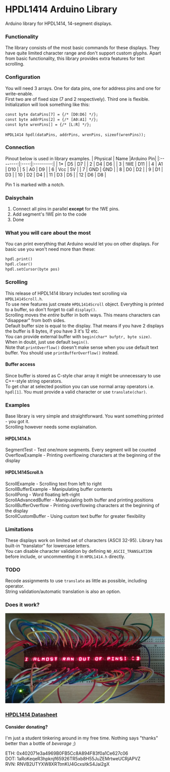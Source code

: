

# HPDL1414 Arduino Library

Arduino library for HPDL1414, 14-segment displays.

### Functionality
The library consists of the most basic commands for these displays. They have quite limited character range and don't support custom glyphs.
Apart from basic functionality, this library provides extra features for text scrolling.

### Configuration
You will need 3 arrays. One for data pins, one for address pins and one for write-enable.  
First two are of fixed size (7 and 2 respectively). Third one is flexible.  
Initialization will look something like this:  
```
const byte dataPins[7] = {/* [D0:D6] */};
const byte addrPins[2] = {/* [A0:A1] */};
const byte wrenPins[] = {/* [L:R] */};

HPDL1414 hpdl(dataPins, addrPins, wrenPins, sizeof(wrenPins));
```

### Connection
Pinout below is used in library examples.
| Physical | Name |Arduino Pin|
|:--------:|:----:|:---------:|
|     1*   |  D5  |     D7    |
|     2    |  D4  |     D6    |
|     3    | !WE  |    D11    |
|     4    |  A1  |    D10    |
|     5    |  A0  |     D9    |
|     6    | Vcc  |     5V    |
|     7    | GND  |    GND    |
|     8    |  D0  |     D2    |
|     9    |  D1  |     D3    |
|    10    |  D2  |     D4    |
|    11    |  D3  |     D5    |
|    12    |  D6  |     D8    |

Pin 1 is marked with a notch.

### Daisychain
1. Connect all pins in parallel **except** for the !WE pins.
2. Add segment's !WE pin to the code
3. Done

### What you will care about the most
You can print everything that Arduino would let you on other displays.
For basic use you won't need more than these:

```
hpdl.print()
hpdl.clear()
hpdl.setCursor(byte pos)
```

### Scrolling
This release of HPDL1414 library includes text scrolling via ```HPDL1414Scroll.h```.  
To use new features just create ```HPDL1414Scroll``` object. Everything is printed to a buffer, so don't forget to call  ```display()```.  
Scrolling moves the *entire* buffer in both ways. This means characters can "disappear" from both sides.  
Default buffer size is equal to the display. That means if you have 2 displays the buffer is 8 bytes, if you have 3 it's 12 etc.  
You can provide external buffer with ```begin(char* bufptr, byte size)```. When in doubt, just use default ```begin()```.  
Note that ```printOverflow()``` doesn't make sense when you use default text buffer. You should use ```printBufferOverflow()``` instead.

#### Buffer access  
Since buffer is stored as C-style char array it might be unnecessary to use C++-style string operators.  
To get char at selected position you can use normal array operators i.e. ```hpdl[1]```. You must provide a valid character or use ```translate(char)```.

### Examples
Base library is very simple and straightforward. You want something printed - you got it.  
Scrolling however needs some explaination.  
#### HPDL1414.h
SegmentTest - Test one/more segments. Every segment will be counted  
OverflowExample - Printing overflowing characters at the beginning of the display  

#### HPDL1414Scroll.h
ScrollExample - Scrolling text from left to right  
ScrollBufferExample - Manipulating buffer contents  
ScrollPong - Word floating left-right  
ScrollAdvancedBuffer - Manipulating both buffer and printing positions  
ScrollBufferOverflow - Printing overflowing characters at the beginning of the display  
ScrollCustomBuffer - Using custom text buffer for greater flexibility

### Limitations
These displays work on limited set of characters (ASCII 32-95). Library has built-in "translator" for lowercase letters.  
You can disable character validation by defining ```NO_ASCII_TRANSLATION``` before include, or uncommenting it in ```HPDL1414.h``` directly.  

### TODO
Recode assignments to use ```translate``` as little as possible, including operator.  
String validation/automatic translation is also an option.

### Does it work?
![Of course it does!](/res/testing.jpg)

### [HPDL1414 Datasheet](https://media.digikey.com/pdf/Data%20Sheets/Avago%20PDFs/HPDL-1414.pdf)

#### Consider donating?
I'm just a student tinkering around in my free time. Nothing says "thanks" better than a bottle of *beverage* ;)  

ETH: 0x402071e3a4969B0FB5Cc8A894F83f0a1Ce627c06  
DOT: 1aRoKeqeR3hpknjf65926TR5xb8H55JuZEMrtweUCRjAPVZ  
RVN: RNVB2UTYXW8XRTtmKU4GcxsitkS4Jai2gX  
